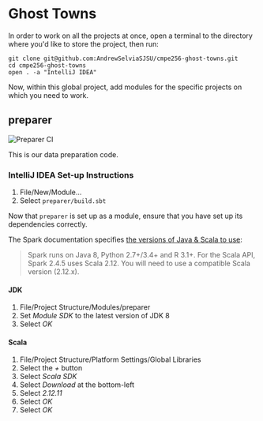# Ghost Towns

In order to work on all the projects at once, open a terminal to the directory where you'd like to store the project, then run:  
```shell script
git clone git@github.com:AndrewSelviaSJSU/cmpe256-ghost-towns.git
cd cmpe256-ghost-towns
open . -a "IntelliJ IDEA"
```

Now, within this global project, add modules for the specific projects on which you need to work.

## preparer

![Preparer CI](https://github.com/AndrewSelviaSJSU/cmpe256-ghost-towns/workflows/Preparer%20CI/badge.svg)

This is our data preparation code.

### IntelliJ IDEA Set-up Instructions

1. File/New/Module...
2. Select `preparer/build.sbt`

Now that `preparer` is set up as a module, ensure that you have set up its dependencies correctly.

The Spark documentation specifies [the versions of Java & Scala to use](https://spark.apache.org/docs/latest):
> Spark runs on Java 8, Python 2.7+/3.4+ and R 3.1+. For the Scala API, Spark 2.4.5 uses Scala 2.12. You will need to use a compatible Scala version (2.12.x).

#### JDK

1. File/Project Structure/Modules/preparer
2. Set *Module SDK* to the latest version of JDK 8
3. Select *OK*

#### Scala

1. File/Project Structure/Platform Settings/Global Libraries
2. Select the *+* button
3. Select *Scala SDK*
4. Select *Download* at the bottom-left
5. Select *2.12.11*
6. Select *OK*
7. Select *OK*